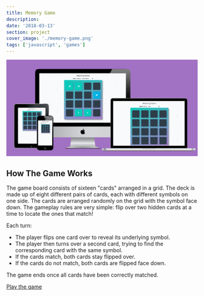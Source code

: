 ```yaml
---
title: Memory Game
description:
date: '2018-03-13'
section: project
cover_image: './memory-game.png'
tags: ['javascript', 'games']
---
```


![Memory Game Picture](memory-game.png)

## How The Game Works

The game board consists of sixteen "cards" arranged in a grid. The deck is made up of eight different pairs of cards, each with different symbols on one side. The cards are arranged randomly on the grid with the symbol face down. The gameplay rules are very simple: flip over two hidden cards at a time to locate the ones that match!

Each turn:

- The player flips one card over to reveal its underlying symbol.
- The player then turns over a second card, trying to find the corresponding card with the same symbol.
- If the cards match, both cards stay flipped over.
- If the cards do not match, both cards are flipped face down.

The game ends once all cards have been correctly matched.

[Play the game](https://cbaucom.github.io/fend-memory-game/)
